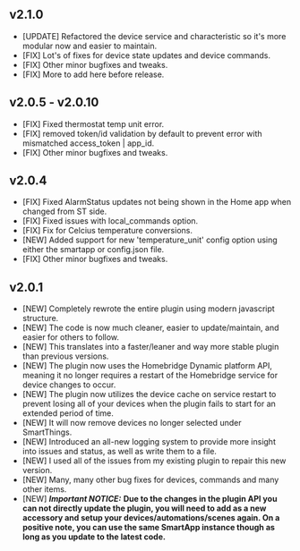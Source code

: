 
## v2.1.0
- [UPDATE] Refactored the device service and characteristic so it's more modular now and easier to maintain.
- [FIX] Lot's of fixes for device state updates and device commands.
- [FIX] Other minor bugfixes and tweaks.
- [FIX] More to add here before release.

## v2.0.5 - v2.0.10
- [FIX] Fixed thermostat temp unit error.
- [FIX] removed token/id validation by default to prevent error with mismatched access_token | app_id.
- [FIX] Other minor bugfixes and tweaks.

## v2.0.4
- [FIX] Fixed AlarmStatus updates not being shown in the Home app when changed from ST side.
- [FIX] Fixed issues with local_commands option.
- [FIX] Fix for Celcius temperature conversions.
- [NEW] Added support for new 'temperature_unit' config option using either the smartapp or config.json file.
- [FIX] Other minor bugfixes and tweaks.

## v2.0.1
- [NEW] Completely rewrote the entire plugin using modern javascript structure.
- [NEW] The code is now much cleaner,  easier to update/maintain, and easier for others to follow.
- [NEW] This translates into a  faster/leaner and way more stable plugin than previous versions.
- [NEW] The plugin now uses the Homebridge Dynamic platform API, meaning it no longer requires a restart of the Homebridge service for device changes to occur.
- [NEW] The plugin now utilizes the device cache on service restart to prevent losing all of your devices when the plugin fails to start for an extended period of time.
- [NEW] It will now remove devices no longer selected under SmartThings.
- [NEW] Introduced an all-new logging system to provide more insight into issues and status, as well as write them to a file.
- [NEW] I used all of the issues from my existing plugin to repair this new version.
- [NEW] Many, many other bug fixes for devices, commands and many other items.
- [NEW] ***Important NOTICE:***
**Due to the changes in the plugin API you can not directly update the plugin, you will need to add as a new accessory and setup your devices/automations/scenes again.
On a positive note, you can use the same SmartApp instance though as long as you update to the latest code.**
